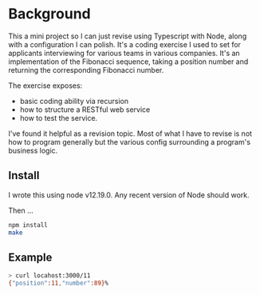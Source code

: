 # Background

This a mini project so I can just revise using Typescript with Node, along with a configuration I can polish. It's a coding exercise I used to set for applicants interviewing for various teams in various companies. It's an implementation of the Fibonacci sequence, taking a position number and returning the corresponding Fibonacci number. 

The exercise exposes:
* basic coding ability via recursion
* how to structure a RESTful web service
* how to test the service.

I've found it helpful as a revision topic. Most of what I have to revise is not how to program generally but the various config surrounding a program's business logic.

## Install

I wrote this using node v12.19.0. Any recent version of Node should work.

Then ...

```bash
npm install
make
```

## Example

```bash
> curl locahost:3000/11
{"position":11,"number":89}%
```


